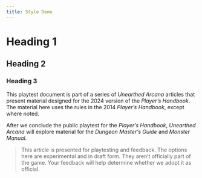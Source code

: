 ```yaml
---
title: Style Demo
---
```


# Heading 1

## Heading 2

### Heading 3

This playtest document is part of a series of _Unearthed Arcana_ articles that present material designed for the 2024 version of the _Player’s Handbook_. The material here uses the rules in the 2014 _Player’s Handbook_, except where noted.

After we conclude the public playtest for the _Player’s Handbook_, _Unearthed Arcana_ will explore material for the _Dungeon Master’s Guide_ and _Monster Manual_.

> This article is presented for playtesting and feedback. The options here are experimental and in draft form. They aren’t officially part of the game. Your feedback will help determine whether we adopt it as official.
